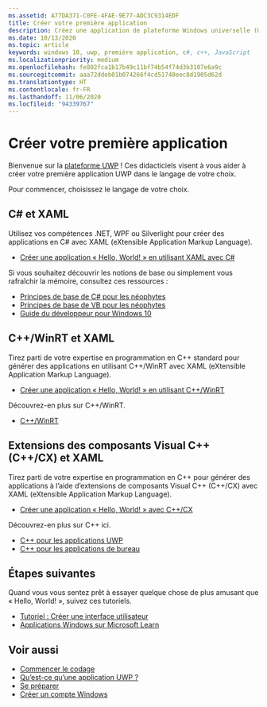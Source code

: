 ```yaml
---
ms.assetid: A77DA371-C0FE-4FAE-9E77-ADC3C9314EDF
title: Créer votre première application
description: Créez une application de plateforme Windows universelle (UWP) pour Windows 10 à l’aide de votre langage de programmation favori.
ms.date: 10/13/2020
ms.topic: article
keywords: windows 10, uwp, première application, c#, c++, JavaScript
ms.localizationpriority: medium
ms.openlocfilehash: fe802fca1b17b49c11bf74b54f74d3b3107e6a9c
ms.sourcegitcommit: aaa72ddeb01b074266f4cd51740eec8d1905d62d
ms.translationtype: HT
ms.contentlocale: fr-FR
ms.lasthandoff: 11/06/2020
ms.locfileid: "94339767"
---
```

# <a name="create-your-first-app"></a>Créer votre première application

Bienvenue sur la [plateforme UWP](universal-application-platform-guide.md) ! Ces didacticiels visent à vous aider à créer votre première application UWP dans le langage de votre choix.

Pour commencer, choisissez le langage de votre choix.

## <a name="c-and-xaml"></a>C# et XAML

Utilisez vos compétences .NET, WPF ou Silverlight pour créer des applications en C# avec XAML (eXtensible Application Markup Language).

* [Créer une application « Hello, World! » en utilisant XAML avec C#](create-a-hello-world-app-xaml-universal.md)

Si vous souhaitez découvrir les notions de base ou simplement vous rafraîchir la mémoire, consultez ces ressources :

* [Principes de base de C# pour les néophytes](https://channel9.msdn.com/Series/CSharp-Fundamentals-for-Absolute-Beginners?l=Lvld4EQIC_2706218949)
* [Principes de base de VB pour les néophytes](/learn/?l=jqMOvLKbC_9206218965)
* [Guide du développeur pour Windows 10](/learn/)

## <a name="cwinrt-and-xaml"></a>C++/WinRT et XAML

Tirez parti de votre expertise en programmation en C++ standard pour générer des applications en utilisant C++/WinRT avec XAML (eXtensible Application Markup Language).

* [Créer une application « Hello, World! » en utilisant C++/WinRT](create-a-basic-windows-10-app-in-cppwinrt.md)

Découvrez-en plus sur C++/WinRT.

* [C++/WinRT](../cpp-and-winrt-apis/index.md)

## <a name="visual-c-component-extensions-ccx-and-xaml"></a>Extensions des composants Visual C++ (C++/CX) et XAML

Tirez parti de votre expertise en programmation en C++ pour générer des applications à l’aide d’extensions de composants Visual C++ (C++/CX) avec XAML (eXtensible Application Markup Language).

* [Créer une application « Hello, World! » avec C++/CX](create-a-basic-windows-10-app-in-cpp.md)

Découvrez-en plus sur C++ ici.

* [C++ pour les applications UWP](/cpp/cppcx/universal-windows-apps-cpp?view=vs-2019)
* [C++ pour les applications de bureau](/cpp/windows/desktop-applications-visual-cpp?view=vs-2019)

## <a name="next-steps"></a>Étapes suivantes

Quand vous vous sentez prêt à essayer quelque chose de plus amusant que « Hello, World! », suivez ces tutoriels.

* [Tutoriel : Créer une interface utilisateur](../design/basics/xaml-basics-ui.md)
* [Applications Windows sur Microsoft Learn](/learn/browse/?products=windows)

## <a name="see-also"></a>Voir aussi

* [Commencer le codage](create-uwp-apps.md)
* [Qu’est-ce qu’une application UWP ?](universal-application-platform-guide.md)
* [Se préparer](/windows/apps/get-started/get-set-up.md)
* [Créer un compte Windows](/windows/apps/get-started/sign-up.md)